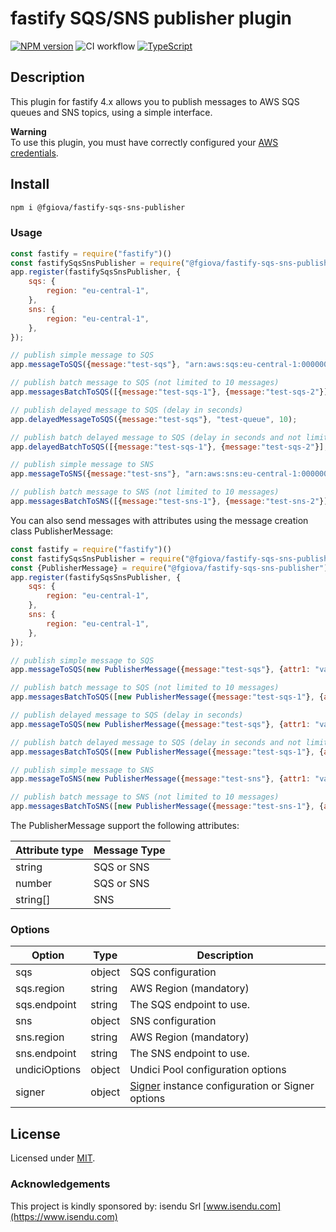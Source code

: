 # fastify SQS/SNS publisher plugin

[![NPM version](https://img.shields.io/npm/v/@fgiova/fastify-sqs-sns-publisher.svg?style=flat)](https://www.npmjs.com/package/@fgiova/fastify-sqs-sns-publisher)
![CI workflow](https://github.com/fgiova/fastify-sqs-sns-publisher/actions/workflows/node.js.yml/badge.svg)
[![TypeScript](https://img.shields.io/badge/%3C%2F%3E-TypeScript-%230074c1.svg)](http://www.typescriptlang.org/)


## Description
This plugin for fastify 4.x allows you to publish messages to AWS SQS queues and SNS topics, using a simple interface.

**Warning**<br>
To use this plugin, you must have correctly configured your [AWS credentials](https://docs.aws.amazon.com/sdk-for-javascript/v3/developer-guide/setting-credentials-node.html).

## Install
```bash
npm i @fgiova/fastify-sqs-sns-publisher
```

### Usage
```js
const fastify = require("fastify")()
const fastifySqsSnsPublisher = require("@fgiova/fastify-sqs-sns-publisher");
app.register(fastifySqsSnsPublisher, {
    sqs: {
        region: "eu-central-1",
    },
    sns: {
        region: "eu-central-1",
    },
});

// publish simple message to SQS
app.messageToSQS({message:"test-sqs"}, "arn:aws:sqs:eu-central-1:000000000000:test-queue");

// publish batch message to SQS (not limited to 10 messages)
app.messagesBatchToSQS([{message:"test-sqs-1"}, {message:"test-sqs-2"}], "arn:aws:sqs:eu-central-1:000000000000:test-queue");

// publish delayed message to SQS (delay in seconds)
app.delayedMessageToSQS({message:"test-sqs"}, "test-queue", 10);

// publish batch delayed message to SQS (delay in seconds and not limited to 10 messages)
app.delayedBatchToSQS([{message:"test-sqs-1"}, {message:"test-sqs-2"}], "arn:aws:sqs:eu-central-1:000000000000:test-queue", 10);

// publish simple message to SNS
app.messageToSNS({message:"test-sns"}, "arn:aws:sns:eu-central-1:000000000000:test-topic");

// publish batch message to SNS (not limited to 10 messages)
app.messagesBatchToSNS([{message:"test-sns-1"}, {message:"test-sns-2"}], "arn:aws:sns:eu-central-1:000000000000:test-topic");

```

You can also send messages with attributes using the message creation class PublisherMessage:

```js
const fastify = require("fastify")()
const fastifySqsSnsPublisher = require("@fgiova/fastify-sqs-sns-publisher");
const {PublisherMessage} = require("@fgiova/fastify-sqs-sns-publisher");
app.register(fastifySqsSnsPublisher, {
    sqs: {
        region: "eu-central-1",
    },
    sns: {
        region: "eu-central-1",
    },
});

// publish simple message to SQS
app.messageToSQS(new PublisherMessage({message:"test-sqs"}, {attr1: "value1"}), "arn:aws:sqs:eu-central-1:000000000000:test-queue");

// publish batch message to SQS (not limited to 10 messages)
app.messagesBatchToSQS([new PublisherMessage({message:"test-sqs-1"}, {attr1: "value1"}), new PublisherMessage({message:"test-sqs-2"}, {attr1: "value1"})], "arn:aws:sqs:eu-central-1:000000000000:test-queue");

// publish delayed message to SQS (delay in seconds)
app.messageToSQS(new PublisherMessage({message:"test-sqs"}, {attr1: "value1"}, 10),"arn:aws:sqs:eu-central-1:000000000000:test-queue");

// publish batch delayed message to SQS (delay in seconds and not limited to 10 messages)
app.messagesBatchToSQS([new PublisherMessage({message:"test-sqs-1"}, {attr1: "value1"}, 5), new PublisherMessage({message:"test-sqs-2"}, {attr1: "value1"}, 10)], "arn:aws:sqs:eu-central-1:000000000000:test-queue");

// publish simple message to SNS
app.messageToSNS(new PublisherMessage({message:"test-sns"}, {attr1: "value1"}), "arn:aws:sns:eu-central-1:000000000000:test-topic");

// publish batch message to SNS (not limited to 10 messages)
app.messagesBatchToSNS([new PublisherMessage({message:"test-sns-1"}, {attr1: "value1"}), new PublisherMessage({message:"test-sns-2"}, {attr1: "value1"})], "arn:aws:sns:eu-central-1:000000000000:test-topic");

```

The PublisherMessage support the following attributes:

| Attribute type | Message Type | 
|----------------|--------------|
| string         | SQS or SNS   |
| number         | SQS or SNS   |
| string[]       | SNS          |

### Options

| Option        | Type   | Description                                                                                |
|---------------|--------|--------------------------------------------------------------------------------------------|
| sqs           | object | SQS configuration                                                                          |
| sqs.region    | string | AWS Region (mandatory)                                                                     |
| sqs.endpoint  | string | The SQS endpoint to use.                                                                   |
| sns           | object | SNS configuration                                                                          |
| sns.region    | string | AWS Region (mandatory)                                                                     |
| sns.endpoint  | string | The SNS endpoint to use.                                                                   |
| undiciOptions | object | Undici Pool configuration options                                                          |
| signer        | object | [Signer](https://github.com/fgiova/aws-signature) instance configuration or Signer options |

## License
Licensed under [MIT](./LICENSE).

### Acknowledgements
This project is kindly sponsored by: isendu Srl [www.isendu.com](https://www.isendu.com)